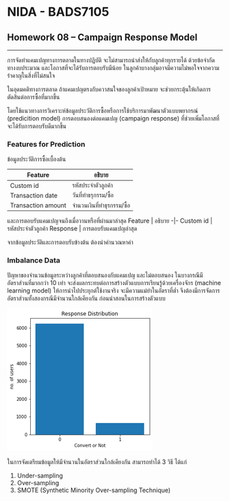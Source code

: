 # NIDA - BADS7105

## Homework 08 – Campaign Response Model
---
การจัดทำแคมเปญทางการตลาดในทางปฎิบัติ จะไม่สามารถนำส่งให้กับลูกค้าทุกรายได้ ด้วยข้อจำกัดทางงบประมาณ และโอกาสที่จะได้รับการตอบรับมีน้อย ในลูกค้าบางกลุ่มอาจมีความไม่พอใจจากความรำคาญในสิ่งที่ไม่สนใจ 

ในอุดมคติทางการตลาด ถ้าแคมเปญตรงกับควาสนใจของลูกค้าเป้าหมาย จะช่วยกระตุ้นให้เกิดการตัดสินต่อการซื้อที่มากขึ้น

โดยใช้แนวทางการวิเคราะห์ข้อมูลประวัติการซื้อหรือการใช้บริการมาพัฒนาตัวแบบพยากรณ์ (predicition model) การตอบสนองต่อแคมเปญ (campaign response) ที่ช่วยเพิ่มโอกาสที่จะได้รับการตอบรับดีมากขึ้น

### Features for Prediction

ข้อมูลประวัติการซื้อเบื้องต้น

Feature | อธิบาย
-|-
Custom id | รหัสประจำตัวลูกค้า
Transaction date | วันที่ทำธรุกรรม/ซื้อ 
Transaction amount | จำนวนเงินที่ทำธุรกรรม/ซื้อ

และการตอบรับแคมเปญจนถึงเมื่อวานหรือที่ผ่านมาล่าสุด
Feature | อธิบาย
-|-
Custom id | รหัสประจำตัวลูกค้า
Response | การตอบรับแคมเปญล่าสุด

จากข้อมูลประวัติและการตอบรับข้างต้น ต้องนำคำนวณหาค่า

### Imbalance Data

ปัญหาของจำนวนข้อมูลระหว่างลูกค้าที่ตอบสนองกับแคมเปญ และไม่ตอบสนอง ในบางกรณีมีอัตราส่วนที่มากกว่า 10 เท่า จะส่งผลกระทบต่อการสร้างตัวแบบการเรียนรู้ด้วยเครื่องจักร (machine learning model) ให้การนำไปประยุกต์ใช้งานจริง จะมีความแม่ยำในอัตราที่ต่ำ จึงต้องมีการจัดการอัตราส่วนทั้งสองกรณีมีจำนวนใกล้เคียงกัน ก่อนนำสอนในการสร้างตัวแบบ

<img src='Images/imbalance.png'>

ในการจัดเตรียมข้อมูลให้มีจำนวนในอัตราส่วนใกล้เคียงกัน สามารถทำได้ 3 วิธี ได้แก่
1. Under-sampling
2. Over-sampling
3. SMOTE (Synthetic Minority Over-sampling Technique)